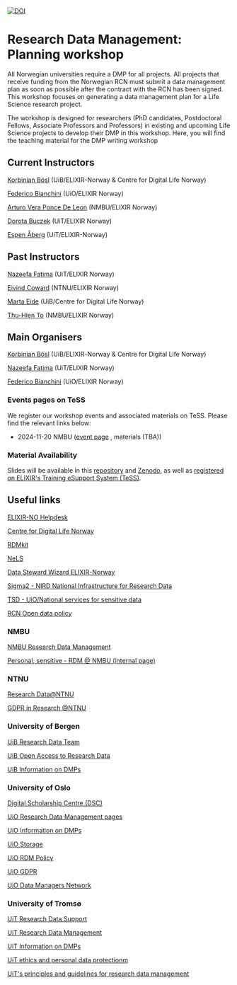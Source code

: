 [![DOI](https://zenodo.org/badge/DOI/10.5281/zenodo.3693710.svg)](https://zenodo.org/doi/10.5281/zenodo.3693710)

Research Data Management: Planning workshop
======

All Norwegian universities require a DMP for all projects. All projects that receive funding from the Norwegian RCN must submit a data management plan as soon as possible after the contract with the RCN has been signed. This workshop focuses on generating a data management plan for a Life Science research project.

The workshop is designed for researchers (PhD candidates, Postdoctoral Fellows, Associate Professors and Professors) in existing and upcoming Life Science projects to develop their DMP in this workshop. Here, you will find the teaching material for the DMP writing workshop

## Current Instructors

[Korbinian Bösl](https://www.uib.no/en/persons/Korbinian.B%C3%B6sl) (UiB/ELIXIR-Norway & Centre for Digital Life Norway)

[Federico Bianchini](https://www.mn.uio.no/kjemi/english/people/aca/fredebi/) (UiO/ELIXIR Norway)

[Arturo Vera Ponce De Leon](https://www.nmbu.no/en/find-employee?s=arturo.vera.ponce.de.leon) (NMBU/ELIXIR Norway)

[Dorota Buczek](https://uit.no/ansatte/person?p_document_id=668151) (UiT/ELIXIR Norway)

[Espen Åberg](https://uit.no/ansatte/espen.aberg) (UiT/ELIXIR-Norway)

## Past Instructors

[Nazeefa Fatima](https://www.mn.uio.no/ifi/english/people/adm/nazeefaf/) (UiT/ELIXIR Norway)

[Eivind Coward](https://www.ntnu.edu/employees/eivind.coward) (NTNU/ELIXIR Norway)

[Marta Eide](https://www.uib.no/personer/Marta.Eide) (UiB/Centre for Digital Life Norway)

[Thu-Hien To](https://www.nmbu.no/ans/thu-hien.to) (NMBU/ELIXIR Norway)

## Main Organisers

[Korbinian Bösl](https://www.uib.no/en/persons/Korbinian.B%C3%B6sl) (UiB/ELIXIR-Norway & Centre for Digital Life Norway)

[Nazeefa Fatima](https://www.mn.uio.no/ifi/english/people/adm/nazeefaf/) (UiT/ELIXIR Norway) 

[Federico Bianchini](https://www.mn.uio.no/kjemi/english/people/aca/fredebi/) (UiO/ELIXIR Norway)


### Events pages on TeSS
We register our workshop events and associated materials on TeSS. Please find the relevant links below:

* 2024-11-20 NMBU ([event page](https://tess.elixir-europe.org/events/life-science-data-management-planning-workshop-8cc7b714-86c6-48fd-90c7-7a129fe31f99) , materials (TBA))

### Material Availability
Slides will be available in this [repository](https://github.com/ELIXIR-Norway-Training/DMP-writing-workshop/) and [Zenodo](https://zenodo.org/doi/10.5281/zenodo.3693710), as well as [registered on ELIXIR's Training eSupport System (TeSS)](https://tess.elixir-europe.org/materials/life-sciences-research-data-management-2024-course-by-elixir-norway).

## Useful links

  [ELIXIR-NO Helpdesk](https://elixir.no/helpdesk)
  
  [Centre for Digital Life Norway](https://digitallifenorway.org/)
  
  [RDMkit](https://rdmkit.elixir-europe.org/) 
  
  [NeLS](https://nels-docs.readthedocs.io/en/latest/)
  
  [Data Steward Wizard ELIXIR-Norway](https://norway.dsw.elixir-europe.org/wizard/)

  [Sigma2 - NIRD National Infrastructure for Research Data](https://documentation.sigma2.no/files_storage/nird_lmd.html)
  
  [TSD - UiO/National services for sensitive data](https://www.uio.no/english/services/it/research/sensitive-data/index.html)
  
  [RCN Open data policy](https://www.forskningsradet.no/en/Adviser-research-policy/open-science/open-access-to-research-data/)

### NMBU
  
  [NMBU Research Data Management](https://www.nmbu.no/en/research/for_researchers/researchdata)
  
  [Personal, sensitive - RDM @ NMBU (internal page)](https://eduumb.sharepoint.com/sites/mittnmbu_org_ua_fa/SitePages/Bruk-av-personopplysninger-i-forskning.aspx)
  
### NTNU
  
  [Research Data@NTNU](https://innsida.ntnu.no/researchdata)
  
  [GDPR in Research @NTNU](https://innsida.ntnu.no/wiki/-/wiki/English/Collection+of+personal+data+for+research+projects)
  
### University of Bergen

  [UiB Research Data Team](https://www.uib.no/en/ub/111372/open-research-data)

  [UiB Open Access to Research Data](https://www.uib.no/en/ub/111372/open-access-research-data)
  
  [UiB Information on DMPs](https://www.uib.no/en/ub/174127/data-management-plan)
    
### University of Oslo

  [Digital Scholarship Centre (DSC)](https://www.ub.uio.no/english/libraries/dsc/)

  [UiO Research Data Management pages](https://www.uio.no/english/for-employees/support/research/research-data-management/)
  
  [UiO Information on DMPs](https://www.uio.no/english/for-employees/support/research/research-data-management/project/planning.html)
  
  [UiO Storage](https://www.uio.no/english/services/it/research/storage/index.html)
  
  [UiO RDM Policy](https://www.uio.no/english/for-employees/support/research/research-data-management/policies-guidelines.html)
  
  [UiO GDPR](https://www.uio.no/english/for-employees/support/privacy-dataprotection/research-at-uio.html)

  [UiO Data Managers Network](https://www.ub.uio.no/english/libraries/dsc/data-managers-network/)

### University of Tromsø

  [UiT Research Data Support](https://uit.no/research/research-dataportal/art?p_document_id=729171)
  
  [UiT Research Data Management](https://uit.no/research/research-dataportal/art?p_document_id=729171#mod_753996)
  
  [UiT Information on DMPs](https://uit.no/research/research-dataportal/art?p_document_id=726373#mod_726377)
 
  [UiT ethics and personal data protectionm](https://en.uit.no/research/ethics)
  
  [UiT's principles and guidelines for research data management](https://en.uit.no/research/research-dataportal/art?p_document_id=729171#mod_729184)
